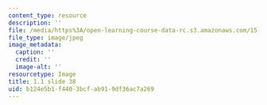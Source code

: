 ```yaml
---
content_type: resource
description: ''
file: /media/https%3A/open-learning-course-data-rc.s3.amazonaws.com/15-s21-nuts-and-bolts-of-business-plans-january-iap-2014/b124e5b1f4403bcfab919df36ac7a269_Slide38.JPG
file_type: image/jpeg
image_metadata:
  caption: ''
  credit: ''
  image-alt: ''
resourcetype: Image
title: 1.1 slide 38
uid: b124e5b1-f440-3bcf-ab91-9df36ac7a269
---
```

